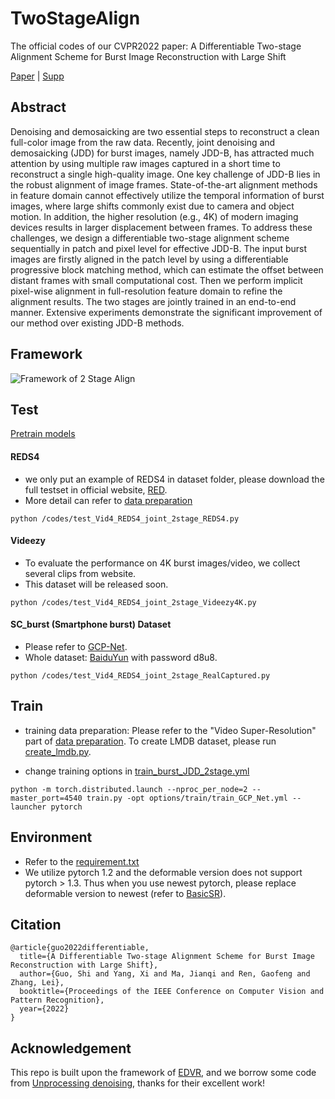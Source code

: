 # TwoStageAlign
The official codes of our CVPR2022 paper: A Differentiable Two-stage Alignment Scheme for Burst Image Reconstruction with Large Shift

[Paper](https://arxiv.org/pdf/2203.09294.pdf) | [Supp](https://github.com/GuoShi28/2StageAlign/blob/main/03788-supp.pdf)

## Abstract
Denoising and demosaicking are two essential steps to reconstruct a clean full-color image from the raw data. Recently, joint denoising and demosaicking (JDD) for burst images, namely JDD-B, has attracted much attention by using multiple raw images captured in a short time to reconstruct a single high-quality image. One key challenge of JDD-B lies in the robust alignment of image frames. State-of-the-art alignment methods in feature domain cannot effectively utilize the temporal information of burst images, where large shifts commonly exist due to camera and object motion. In addition, the higher resolution (e.g., 4K) of modern imaging devices results in larger displacement between frames. To address these challenges, we design a differentiable two-stage alignment scheme sequentially in patch and pixel level for effective JDD-B. The input burst images are firstly aligned in the patch level by using a differentiable progressive block matching method, which can estimate the offset between distant frames with small computational cost. Then we perform implicit pixel-wise alignment in full-resolution feature domain to refine the alignment results. The two stages are jointly trained in an end-to-end manner. Extensive experiments demonstrate the significant improvement of our method over existing JDD-B methods.

## Framework
![Framework of 2 Stage Align](https://github.com/GuoShi28/2StageAlign/blob/main/network.png)

## Test
[Pretrain models](https://github.com/GuoShi28/2StageAlign/tree/main/experiments/J0007_JDDB_PBMNet_wgr_ncc_gt_s2h/models)

#### REDS4

* we only put an example of REDS4 in dataset folder, please download the full testset in official website, [RED](https://seungjunnah.github.io/Datasets/reds.html). 
* More detail can refer to [data preparation](https://github.com/xinntao/EDVR/blob/master/docs/DatasetPreparation.md)

```
python /codes/test_Vid4_REDS4_joint_2stage_REDS4.py
```

#### Videezy

* To evaluate the performance on 4K burst images/video, we collect several clips from website. 
* This dataset will be released soon.

```
python /codes/test_Vid4_REDS4_joint_2stage_Videezy4K.py
```

#### SC_burst (Smartphone burst) Dataset

* Please refer to [GCP-Net](https://github.com/GuoShi28/GCP-Net). 
* Whole dataset: [BaiduYun](https://pan.baidu.com/s/1gRQ1im6Qa7vZiuOv9eO2Qw) with password d8u8.

```
python /codes/test_Vid4_REDS4_joint_2stage_RealCaptured.py
```

## Train
* training data preparation: Please refer to the "Video Super-Resolution" part of [data preparation](https://github.com/xinntao/EDVR/blob/master/docs/DatasetPreparation.md). To create LMDB dataset, please run [create_lmdb.py](https://github.com/GuoShi28/2StageAlign/blob/main/codes/data_scripts/create_lmdb.py).

* change training options in [train_burst_JDD_2stage.yml](https://github.com/GuoShi28/2StageAlign/blob/main/codes/options/train/train_burst_JDD_2stage.yml)

```
python -m torch.distributed.launch --nproc_per_node=2 --master_port=4540 train.py -opt options/train/train_GCP_Net.yml --launcher pytorch
```

## Environment
* Refer to the [requirement.txt](https://github.com/GuoShi28/2StageAlign/blob/main/requirements.txt)
* We utilize pytorch 1.2 and the deformable version does not support pytorch > 1.3. Thus when you use newest pytorch, please replace deformable version to newest (refer to [BasicSR](https://github.com/xinntao/BasicSR)). 

## Citation
```
@article{guo2022differentiable,
  title={A Differentiable Two-stage Alignment Scheme for Burst Image Reconstruction with Large Shift},
  author={Guo, Shi and Yang, Xi and Ma, Jianqi and Ren, Gaofeng and Zhang, Lei},
  booktitle={Proceedings of the IEEE Conference on Computer Vision and Pattern Recognition},
  year={2022}
}
```

## Acknowledgement
This repo is built upon the framework of [EDVR](https://github.com/xinntao/EDVR), and we borrow some code from [Unprocessing denoising](https://github.com/timothybrooks/unprocessing), thanks for their excellent work!

